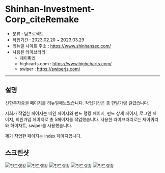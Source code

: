 # Shinhan-Investment-Corp_citeRemake
- 분류 : 팀프로젝트
- 작업기간 : 2023.02.20 ~ 2023.03.29
- 리뉴얼 사이트 주소 : https://www.shinhansec.com/
- 사용된 라이브러리
    - 제이쿼리
    - highcarts.com : https://www.highcharts.com/
    - swiper : https://swiperjs.com/
---
## 설명
신한투자증권 페이지를 리뉴얼해보았습니다. 작업기간은 총 한달가령 걸렸습니다.

저희가 작업한 페이지는 메인 페이지와 펀드 랭킹 페이지, 펀드 상세 페이지, 로그인 페이지, 회원가입 페이지로 총 5페이지를 작업했습니다.
사용한 라이브러리로는 제이쿼리와 하이차트, swiper를 사용했습니다. 

제가 작업한 페이지는 index 페이지입니다. 

## 스크린샷
![펀드랭킹](./screenShot/index.png)
![펀드랭킹](./screenShot/fund_ranking.png)
![펀드랭킹](./screenShot/contents.png)
![펀드랭킹](./screenShot/join.png)
![펀드랭킹](./screenShot/login.png)


